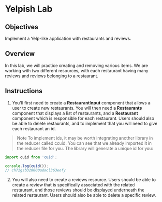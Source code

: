 # Yelpish Lab

## Objectives

Implement a Yelp-like application with restaurants and reviews.

## Overview

In this lab, we will practice creating and removing various items. We are working with two different resources, with each restaurant having many reviews and reviews belonging to a restaurant.

## Instructions

1. You'll first need to create a __RestaurantInput__ component that allows a user to create new restaurants. You will then need a __Restaurants__ component that displays a list of restaurants, and a __Restaurant__ component which is responsible for each restaurant. Users should also be able to delete restaurants, and to implement that you will need to give each restaurant an id.  

> Note To implement ids, it may be worth integrating another library in the reducer called ccuid. You can see that we already imported it in the reducer file for you.
The library will generate a unique id for you:

  ```javascript
  import cuid from 'cuid';

  console.log(cuid());
  // ch72gsb320000udocl363eofy
  ```

2. You will also need to create a reviews resource. Users should be able to create a review that is specifically associated with the related restaurant, and those reviews should be displayed underneath the related restaurant. Users should also be able to delete a specific review.  
